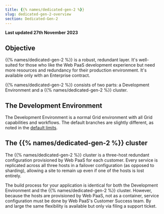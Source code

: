 ```yaml
---
title: {{% names/dedicated-gen-2 %}}
slug: dedicated-gen-2-overview
section: Dedicated-Gen-2
---
```


**Last updated 27th November 2023**


## Objective  

{{% names/dedicated-gen-2 %}} is a robust, redundant layer. It's well-suited for those who like the Web PaaS development experience but need more resources and redundancy for their production environment. It's available only with an Enterprise contract.

{{% names/dedicated-gen-2 %}} consists of two parts: a Development Environment and a {{% names/dedicated-gen-2 %}} cluster.

## The Development Environment

The Development Environment is a normal Grid environment with all Grid capabilities and workflows.
The default branches are slightly different, as noted in the [default limits](../architecture/development.md#default-limits).

## The {{% names/dedicated-gen-2 %}} cluster

The {{% names/dedicated-gen-2 %}} cluster is a three-host redundant configuration provisioned by Web PaaS for each customer.
Every service is replicated across all three hosts in a failover configuration (as opposed to sharding),
allowing a site to remain up even if one of the hosts is lost entirely.

The build process for your application is identical for both the Development Environment and the {{% names/dedicated-gen-2 %}} cluster.
However, because the hosts are provisioned by Web PaaS, not as a container,
service configuration must be done by Web PaaS's Customer Success team.
By and large the same flexibility is available but only via filing a support ticket.
